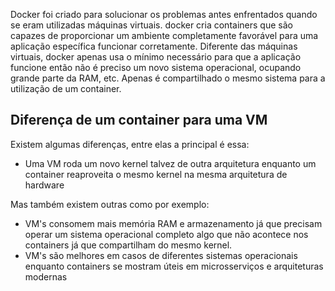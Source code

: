 Docker foi criado para solucionar os problemas antes enfrentados quando se eram utilizadas máquinas virtuais.
docker cria containers que são capazes de proporcionar um ambiente completamente favorável para uma aplicação específica funcionar corretamente. Diferente das máquinas virtuais, docker apenas usa o mínimo necessário para que a aplicação funcione então não é preciso um novo sistema operacional, ocupando grande parte da RAM, etc. Apenas é compartilhado o mesmo sistema para a utilização de um container.



## Diferença de um container para uma VM
Existem algumas diferenças, entre elas a principal é essa:
- Uma VM roda um novo kernel talvez de outra arquitetura enquanto um container reaproveita o mesmo kernel na mesma arquitetura de hardware

Mas também existem outras como por exemplo:
- VM's consomem mais memória RAM e armazenamento já que precisam operar um sistema operacional completo algo que não acontece nos containers já que compartilham do mesmo kernel.
- VM's são melhores em casos de diferentes sistemas operacionais enquanto containers se mostram úteis em microsserviços e arquiteturas modernas


